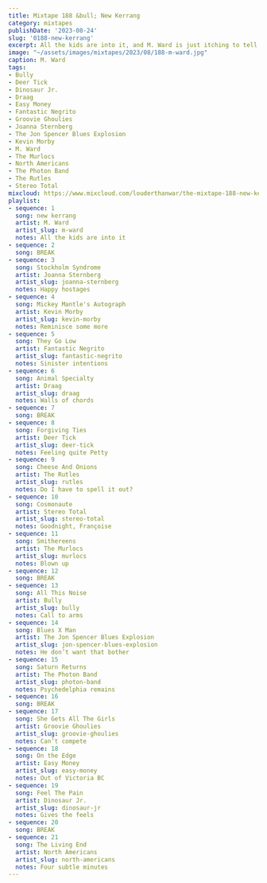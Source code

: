 ```yaml
---
title: Mixtape 188 &bull; New Kerrang
category: mixtapes
publishDate: '2023-08-24'
slug: '0188-new-kerrang'
excerpt: All the kids are into it, and M. Ward is just itching to tell us about it.
image: "~/assets/images/mixtapes/2023/08/188-m-ward.jpg"
caption: M. Ward
tags:
- Bully
- Deer Tick
- Dinosaur Jr.
- Draag
- Easy Money
- Fantastic Negrito
- Groovie Ghoulies
- Joanna Sternberg
- The Jon Spencer Blues Explosion
- Kevin Morby
- M. Ward
- The Murlocs
- North Americans
- The Photon Band
- The Rutles
- Stereo Total
mixcloud: https://www.mixcloud.com/louderthanwar/the-mixtape-188-new-kerrang-2023-08-24/
playlist:
- sequence: 1
  song: new kerrang
  artist: M. Ward
  artist_slug: m-ward
  notes: All the kids are into it
- sequence: 2
  song: BREAK
- sequence: 3
  song: Stockholm Syndrome
  artist: Joanna Sternberg
  artist_slug: joanna-sternberg
  notes: Happy hostages
- sequence: 4
  song: Mickey Mantle's Autograph
  artist: Kevin Morby
  artist_slug: kevin-morby
  notes: Reminisce some more
- sequence: 5
  song: They Go Low
  artist: Fantastic Negrito
  artist_slug: fantastic-negrito
  notes: Sinister intentions
- sequence: 6
  song: Animal Specialty
  artist: Draag
  artist_slug: draag
  notes: Walls of chords
- sequence: 7
  song: BREAK
- sequence: 8
  song: Forgiving Ties
  artist: Deer Tick
  artist_slug: deer-tick
  notes: Feeling quite Petty
- sequence: 9
  song: Cheese And Onions
  artist: The Rutles
  artist_slug: rutles
  notes: Do I have to spell it out?
- sequence: 10
  song: Cosmonaute
  artist: Stereo Total
  artist_slug: stereo-total
  notes: Goodnight, Françoise
- sequence: 11
  song: Smithereens
  artist: The Murlocs
  artist_slug: murlocs
  notes: Blown up
- sequence: 12
  song: BREAK
- sequence: 13
  song: All This Noise
  artist: Bully
  artist_slug: bully
  notes: Call to arms
- sequence: 14
  song: Blues X Man
  artist: The Jon Spencer Blues Explosion
  artist_slug: jon-spencer-blues-explosion
  notes: He don’t want that bother
- sequence: 15
  song: Saturn Returns
  artist: The Photon Band
  artist_slug: photon-band
  notes: Psychedelphia remains
- sequence: 16
  song: BREAK
- sequence: 17
  song: She Gets All The Girls
  artist: Groovie Ghoulies
  artist_slug: groovie-ghoulies
  notes: Can’t compete
- sequence: 18
  song: On the Edge
  artist: Easy Money
  artist_slug: easy-money
  notes: Out of Victoria BC
- sequence: 19
  song: Feel The Pain
  artist: Dinosaur Jr.
  artist_slug: dinosaur-jr
  notes: Gives the feels
- sequence: 20
  song: BREAK
- sequence: 21
  song: The Living End
  artist: North Americans
  artist_slug: north-americans
  notes: Four subtle minutes
---
```


